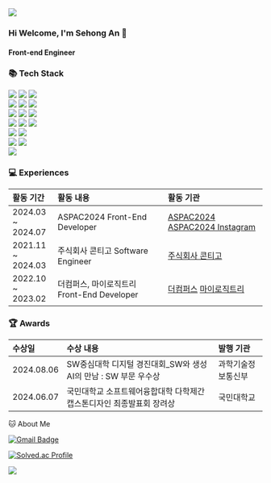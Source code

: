 <img src="https://capsule-render.vercel.app/api?type=waving&color=BDBDC8&height=150&section=header" />

### Hi Welcome, I'm Sehong An 👋

#### Front-end Engineer
<h3>📚 Tech Stack</h3>
 <p>
  <img src="https://img.shields.io/badge/html5-E34F26?style=for-the-badge&logo=html5&logoColor=white">
  <img src="https://img.shields.io/badge/css3-1572B6?style=for-the-badge&logo=css3&logoColor=white">
  <img src="https://img.shields.io/badge/Javascript-F7DF1E?style=for-the-badge&logo=javascript&logoColor=white">
  <br />
  <img src="https://img.shields.io/badge/react-61DAFB?style=for-the-badge&logo=react&logoColor=white">
  <img src="https://img.shields.io/badge/python-3776AB?style=for-the-badge&logo=python&logoColor=white">
  <img src="https://img.shields.io/badge/npm-CB3837?style=for-the-badge&logo=npm&logoColor=white">
  <br />
  <img src="https://img.shields.io/badge/styledcomponents-DB7093?style=for-the-badge&logo=styledcomponents&logoColor=white">
  <img src="https://img.shields.io/badge/MUI-007FFF?style=for-the-badge&logo=mui&logoColor=white">   
  <img src="https://img.shields.io/badge/axios-5A29E4?style=for-the-badge&logo=axios&logoColor=white">
  <br />
  <img src="https://img.shields.io/badge/bootstrap-7952B3?style=for-the-badge&logo=bootstrap&logoColor=white">
  <img src="https://img.shields.io/badge/node.js-5FA04E?style=for-the-badge&logo=nodedotjs&logoColor=white">
  <img src="https://img.shields.io/badge/mongodb-47A248?style=for-the-badge&logo=mongodb&logoColor=white">
  <br />
  <img src="https://img.shields.io/badge/-React%20Query-FF4154?style=for-the-badge&logo=react%20query&logoColor=white">
  <img src="https://img.shields.io/badge/vercel-%23F05033.svg?style=for-the-badge&logo=vercel&logoColor=white">
    <br />
    <img src="https://img.shields.io/badge/android-%34A853.svg?style=for-the-badge&logo=android&logoColor=white">
    <img src="https://img.shields.io/badge/androidstudio-%3DDC84.svg?style=for-the-badge&logo=androidstudio&logoColor=white">
    <br />
  <img src="https://img.shields.io/badge/jetpackcompose-%4285F4.svg?style=for-the-badge&logo=jetpackcompose&logoColor=white">
  
  
 </p>

<h3>💻 Experiences</h3>

 |활동 기간|활동 내용|활동 기관|
|:---|:---|:---|
|2024.03 ~ <br>2024.07|ASPAC2024 Front-End Developer|[ASPAC2024](https://aspac2024.org/) [ASPAC2024 Instagram](https://www.instagram.com/p/C9J3qsSPsd-/)|
|2021.11 ~ <br>2024.03|주식회사 콘티고 Software Engineer|[주식회사 콘티고](https://contigo.im/)|
|2022.10 ~ <br>2023.02|더컴퍼스, 마이로직트리 Front-End Developer|[더컴퍼스](https://www.the-compass.kr/) [마이로직트리](https://www.mylogictree.com/)|


<h3>🏆 Awards</h3>

 |수상일|수상 내용|발행 기관|
|:---|:---|:---|
|2024.08.06|SW중심대학 디지털 경진대회_SW와 생성AI의 만남 : SW 부문 우수상|과학기술정보통신부|
|2024.06.07|국민대학교 소프트웨어융합대학 다학제간캡스톤디자인 최종발표회 장려상|국민대학교|


🐱 About Me

[![Gmail Badge](https://img.shields.io/badge/Gmail-d14836?style=flat-square&logo=Gmail&logoColor=white&link=mailto:ash49901@gmail.com)](mailto:ash49901@gmail.com)

[![Solved.ac Profile](http://mazassumnida.wtf/api/v2/generate_badge?boj=roel)](https://solved.ac/roel/)

<!--[![Top Langs](https://github-readme-stats.vercel.app/api/top-langs/?username=Roel4990)](https://github.com/anuraghazra/github-readme-stats)-->

<img src="https://capsule-render.vercel.app/api?type=waving&color=BDBDC8&height=150&section=footer" />


<!--
**Roel4990/Roel4990** is a ✨ _special_ ✨ repository because its `README.md` (this file) appears on your GitHub profile.

Here are some ideas to get you started:

- 🔭 I’m currently working on ...
- 🌱 I’m currently learning ...
- 👯 I’m looking to collaborate on ...
- 🤔 I’m looking for help with ...
- 💬 Ask me about ...
- 📫 How to reach me: ...
- 😄 Pronouns: ...
- ⚡ Fun fact: ...
-->
